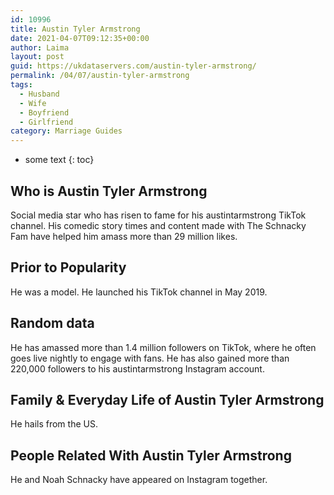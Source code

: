 ```yaml
---
id: 10996
title: Austin Tyler Armstrong
date: 2021-04-07T09:12:35+00:00
author: Laima
layout: post
guid: https://ukdataservers.com/austin-tyler-armstrong/
permalink: /04/07/austin-tyler-armstrong
tags:
  - Husband
  - Wife
  - Boyfriend
  - Girlfriend
category: Marriage Guides
---
```


* some text
{: toc}


## Who is Austin Tyler Armstrong
                  
                  
                  
Social media star who has risen to fame for his austintarmstrong TikTok channel. His comedic story times and content made with The Schnacky Fam have helped him amass more than 29 million likes.
                  
              
            
              
            
                
                
                
## Prior to Popularity
                  
                  
                  
He was a model. He launched his TikTok channel in May 2019.
                  
              
            
              
            
                
                
                
## Random data
                  
                  
                  
He has amassed more than 1.4 million followers on TikTok, where he often goes live nightly to engage with fans. He has also gained more than 220,000 followers to his austintarmstrong Instagram account.
                  
              
            
              
            
                
                
                
## Family & Everyday Life of Austin Tyler Armstrong
                  
                  
                  
He hails from the US.
                  
              
            
              
            
                
                
                
## People Related With Austin Tyler Armstrong
                  
                  
                  
He and Noah Schnacky have appeared on Instagram together.
                  
              
            
              
            
                
              
            
              
              
            
            
              
            
          
          
          
